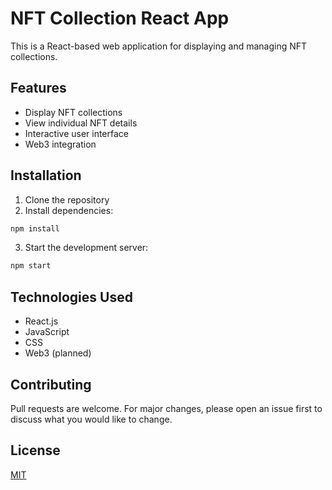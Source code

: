 # NFT Collection React App

This is a React-based web application for displaying and managing NFT collections.

## Features

- Display NFT collections
- View individual NFT details
- Interactive user interface
- Web3 integration 

## Installation

1. Clone the repository
2. Install dependencies:
```bash
npm install
```
3. Start the development server:
```bash
npm start
```

## Technologies Used

- React.js
- JavaScript
- CSS
- Web3 (planned)

## Contributing

Pull requests are welcome. For major changes, please open an issue first to discuss what you would like to change.

## License

[MIT](https://choosealicense.com/licenses/mit/)
